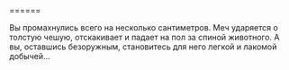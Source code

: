 ======

Вы промахнулись всего на несколько сантиметров. Меч ударяется о толстую чешую, отскакивает и падает на пол за спиной животного. А вы, оставшись безоружным, становитесь для него легкой и лакомой добычей...


